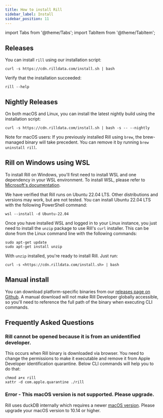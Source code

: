 ```yaml
---
title: How to install Rill
sidebar_label: Install  
sidebar_position: 11
---
```


import Tabs from '@theme/Tabs';
import TabItem from '@theme/TabItem';

## Releases

You can install `rill` using our installation script:

```
curl -s https://cdn.rilldata.com/install.sh | bash
```

Verify that the installation succeeded:
```
rill --help
```

## Nightly Releases

On both macOS and Linux, you can install the latest nightly build using the installation script:
```
curl -s https://cdn.rilldata.com/install.sh | bash -s -- --nightly
```

Note for macOS users: If you previously installed Rill using `brew`, the brew-managed binary will take precedent. You can remove it by running `brew uninstall rill`.


## Rill on Windows using WSL

To install Rill on Windows, you'll first need to install WSL and one dependency in your WSL environment. To install WSL, please refer to [Microsoft's documentation](https://learn.microsoft.com/en-us/windows/wsl/install).

We have verified that Rill runs on Ubuntu 22.04 LTS. Other distributions and versions may work, but are not tested. You can install Ubuntu 22.04 LTS with the following PowerShell command:

```
wsl --install -d Ubuntu-22.04

```

Once you have installed WSL and logged in to your Linux instance, you just need to install the `unzip` package to use Rill's `curl` installer. This can be done from the Linux command line with the following commands:

```
sudo apt-get update
sudo apt-get install unzip

```

With `unzip` installed, you're ready to install Rill. Just run:

```
curl -s <https://cdn.rilldata.com/install.sh> | bash

```

## Manual install

You can download platform-specific binaries from our [releases page on Github](https://github.com/rilldata/rill-developer/releases). A manual download will not make Rill Developer globally accessible, so you'll need to reference the full path of the binary when executing CLI commands.

## Frequently Asked Questions 
### Rill cannot be opened because it is from an unidentified developer.
This occurs when Rill binary is downloaded via browser. You need to change the permissions to make it executable and remove it from Apple Developer identification quarantine. 
Below CLI commands will help you to do that: 
```
chmod a+x rill
xattr -d com.apple.quarantine ./rill
```

### Error - This macOS version is not supported. Please upgrade.
Rill uses duckDB internally which requires a newer [macOS version](https://github.com/duckdb/duckdb/issues/3824). 
Please upgrade your macOS version to 10.14 or higher.
